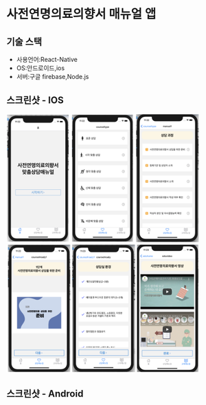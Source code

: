 # 사전연명의료의향서 매뉴얼 앱

## 기술 스택
* 사용언어:React-Native
* OS:안드로이드,ios
* 서버:구글 firebase,Node.js

## 스크린샷 - IOS
<img src="/img/11.png" width="450px" height="300px" title="px(픽셀) 크기 설정" alt="스크린샷1"></img>
<img src="/img/12.png" width="450px" height="300px" title="px(픽셀) 크기 설정" alt="스크린샷2"></img>
## 스크린샷 - Android
